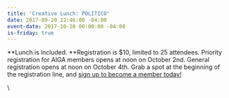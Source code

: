 ```yaml
---
title: 'Creative Lunch: POLITICO'
date: 2017-09-20 22:46:00 -04:00
event-date: 2017-10-20 00:00:00 -04:00
is-friday: true
---
```


**Lunch is included. **Registration is $10, limited to 25 attendees. Priority registration for AIGA members opens at noon on October 2nd. General registration opens at noon on October 4th. Grab a spot at the beginning of the registration line, and [sign up to become a member today!](http://www.aiga.org/join)

\
